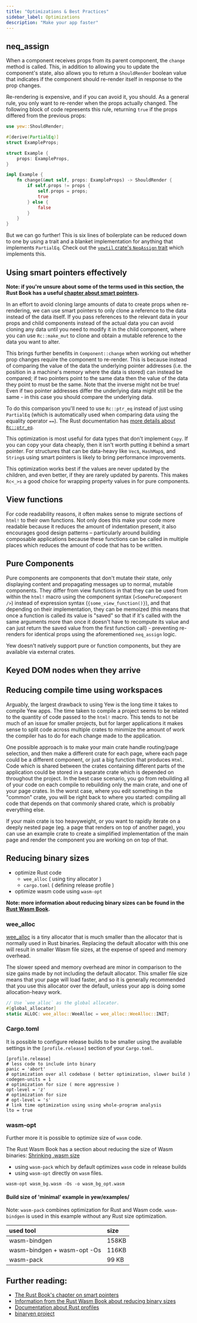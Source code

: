 ```yaml
---
title: "Optimizations & Best Practices"
sidebar_label: Optimizations
description: "Make your app faster"
---
```


## neq\_assign

When a component receives props from its parent component, the `change` method is called. This, in 
addition to allowing you to update the component's state, also allows you to return a `ShouldRender` 
boolean value that indicates if the component should re-render itself in response to the prop changes.

Re-rendering is expensive, and if you can avoid it, you should. As a general rule, you only want to 
re-render when the props actually changed. The following block of code represents this rule, returning 
`true` if the props differed from the previous props:

```rust
use yew::ShouldRender;

#[derive(PartialEq)]
struct ExampleProps;

struct Example {
    props: ExampleProps,
}

impl Example {
    fn change(&mut self, props: ExampleProps) -> ShouldRender {
        if self.props != props {
            self.props = props;
            true
        } else {
            false
        }
    }
}
```

But we can go further! This is six lines of boilerplate can be reduced down to one by using a trait 
and a blanket implementation for anything that implements `PartialEq`. Check out the [`yewtil` 
crate's `NeqAssign` trait](https://docs.rs/yewtil/*/yewtil/trait.NeqAssign.html) which implements
this.

## Using smart pointers effectively

**Note: if you're unsure about some of the terms used in this section, the Rust Book has a useful
[chapter about smart pointers](https://doc.rust-lang.org/book/ch15-00-smart-pointers.html).** 

In an effort to avoid cloning large amounts of data to create props when re-rendering, we can use 
smart pointers to only clone a reference to the data instead of the data itself. If you pass 
references to the relevant data in your props and child components instead of the actual data you 
can avoid cloning any data until you need to modify it in the child component, where you can 
use `Rc::make_mut` to clone and obtain a mutable reference to the data you want to alter. 

This brings further benefits in `Component::change` when working out whether prop changes require 
the component to re-render. This is because instead of comparing the value of the data the 
underlying pointer addresses (i.e. the position in a machine's memory where the data is stored) can 
instead be compared; if two pointers point to the same data then the value of the data they point to 
must be the same. Note that the inverse might not be true! Even if two pointer addresses differ the 
underlying data might still be the same - in this case you should compare the underlying data.

To do this comparison you'll need to use `Rc::ptr_eq` instead of just using `PartialEq` (which is
automatically used when comparing data using the equality operator `==`). The Rust documentation 
has [more details about `Rc::ptr_eq`](https://doc.rust-lang.org/stable/std/rc/struct.Rc.html#method.ptr_eq).

This optimization is most useful for data types that don't implement `Copy`. If you can copy your 
data cheaply, then it isn't worth putting it behind a smart pointer. For structures that 
can be data-heavy like `Vec`s, `HashMap`s, and `String`s using smart pointers is likely to bring
performance improvements.

This optimization works best if the values are never updated by the children, and even better, if 
they are rarely updated by parents. This makes `Rc<_>s` a good choice for wrapping property values 
in for pure components.

## View functions

For code readability reasons, it often makes sense to migrate sections of `html!` to their own 
functions. Not only does this make your code more readable because it reduces the amount of 
indentation present, it also encourages good design patterns – particularly around building
composable applications because these functions can be called in multiple places which reduces the
amount of code that has to be written. 

## Pure Components

Pure components are components that don't mutate their state, only displaying content and 
propagating messages up to normal, mutable components. They differ from view functions in that they 
can be used from within the `html!` macro using the component syntax \(`<SomePureComponent />`\) 
instead of expression syntax \(`{some_view_function()}`\), and that depending on their 
implementation, they can be memoized (this means that once a function is called its value is "saved"
so that if it's called with the same arguments more than once it doesn't have to recompute its value
and can just return the saved value from the first function call) - preventing re-renders for 
identical props using the aforementioned `neq_assign` logic.

Yew doesn't natively support pure or function components, but they are available via external crates.

## Keyed DOM nodes when they arrive

## Reducing compile time using workspaces

Arguably, the largest drawback to using Yew is the long time it takes to compile Yew apps. The time 
taken to compile a project seems to be related to the quantity of code passed to the `html!` macro. 
This tends to not be much of an issue for smaller projects, but for larger applications it makes 
sense to split code across multiple crates to minimize the amount of work the compiler has to do for 
each change made to the application.

One possible approach is to make your main crate handle routing/page selection, and then make a 
different crate for each page, where each page could be a different component, or just a big 
function that produces `Html`. Code which is shared between the crates containing different parts of
the application could be stored in a separate crate which is depended on throughout the project.
In the best case scenario, you go from rebuilding all of your code on each compile to rebuilding 
only the main crate, and one of your page crates. In the worst case, where you edit something in the 
"common" crate, you will be right back to where you started: compiling all code that depends on that 
commonly shared crate, which is probably everything else.

If your main crate is too heavyweight, or you want to rapidly iterate on a deeply nested page \(eg. 
a page that renders on top of another page\), you can use an example crate to create a simplified 
implementation of the main page and render the component you are working on on top of that.

## Reducing binary sizes

* optimize Rust code
  * `wee_alloc` \( using tiny allocator \)
  * `cargo.toml` \( defining release profile \)
* optimize wasm code using `wasm-opt`

**Note: more information about reducing binary sizes can be found in the 
[Rust Wasm Book](https://rustwasm.github.io/book/reference/code-size.html#optimizing-builds-for-code-size).**

### wee\_alloc

[wee\_alloc](https://github.com/rustwasm/wee_alloc) is a tiny allocator that is much smaller than the allocator that is normally used in Rust binaries. Replacing the default allocator with this one will result in smaller Wasm file sizes, at the expense of speed and memory overhead.

The slower speed and memory overhead are minor in comparison to the size gains made by not including the default allocator. This smaller file size means that your page will load faster, and so it is generally recommended that you use this allocator over the default, unless your app is doing some allocation-heavy work.

```rust
// Use `wee_alloc` as the global allocator.
#[global_allocator]
static ALLOC: wee_alloc::WeeAlloc = wee_alloc::WeeAlloc::INIT;
```

### Cargo.toml

It is possible to configure release builds to be smaller using the available settings in the 
`[profile.release]` section of your `Cargo.toml`.


```text
[profile.release]
# less code to include into binary
panic = 'abort' 
# optimization over all codebase ( better optimization, slower build )
codegen-units = 1
# optimization for size ( more aggressive )
opt-level = 'z' 
# optimization for size 
# opt-level = 's' 
# link time optimization using using whole-program analysis
lto = true
```

### wasm-opt

Further more it is possible to optimize size of `wasm` code.

The Rust Wasm Book has a section about reducing the size of Wasm binaries:
[Shrinking .wasm size](https://rustwasm.github.io/book/game-of-life/code-size.html)

* using `wasm-pack` which by default optimizes `wasm` code in release builds
* using `wasm-opt` directly on `wasm` files.

```text
wasm-opt wasm_bg.wasm -Os -o wasm_bg_opt.wasm
```

#### Build size of 'minimal' example in yew/examples/

Note: `wasm-pack` combines optimization for Rust and Wasm code. `wasm-bindgen` is used in this example without any Rust size optimization.

| used tool | size |
| :--- | :--- |
| wasm-bindgen | 158KB |
| wasm-bindgen + wasm-opt -Os | 116KB |
| wasm-pack | 99 KB |

## Further reading:
 * [The Rust Book's chapter on smart pointers](https://doc.rust-lang.org/book/ch15-00-smart-pointers.html)
 * [Information from the Rust Wasm Book about reducing binary sizes](https://rustwasm.github.io/book/reference/code-size.html#optimizing-builds-for-code-size)
 * [Documentation about Rust profiles](https://doc.rust-lang.org/cargo/reference/profiles.html)
 * [binaryen project](https://github.com/WebAssembly/binaryen)
